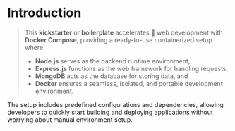 # Introduction
> This **kickstarter** or **boilerplate** accelerates 🚀 web development with **Docker Compose**, providing a ready-to-use containerized setup where:  
> - **Node.js** serves as the backend runtime environment,  
> - **Express.js** functions as the web framework for handling requests,  
> - **MongoDB** acts as the database for storing data, and  
> - **Docker** ensures a seamless, isolated, and portable development environment.  

The setup includes predefined configurations and dependencies, allowing developers to quickly start building and deploying applications without worrying about manual environment setup.

